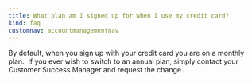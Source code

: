 ```yaml
---
title: What plan am I signed up for when I use my credit card? 
kind: faq
customnav: accountmanagementnav
---
```


By default, when you sign up with your credit card you are on a monthly plan.  If you ever wish to switch to an annual plan, simply contact your Customer Success Manager and request the change.  